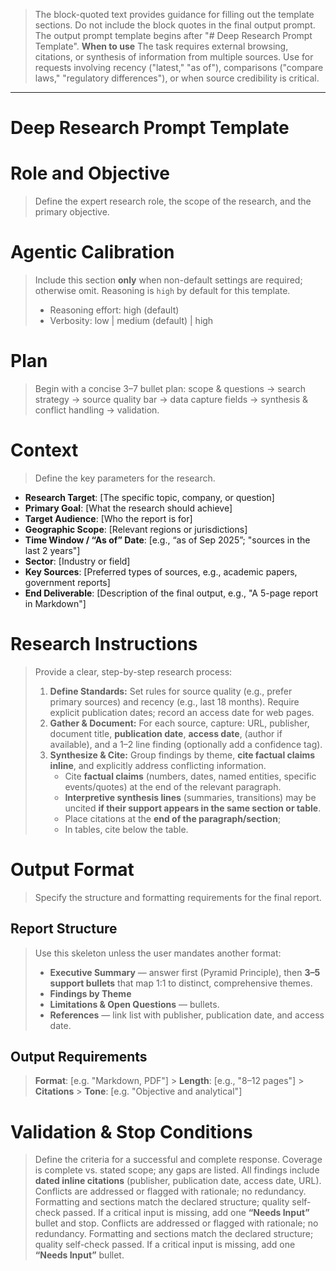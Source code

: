 > The block-quoted text provides guidance for filling out the template sections. Do not include the block quotes in the final output prompt. The output prompt template begins after "# Deep Research Prompt Template".
> **When to use**
> The task requires external browsing, citations, or synthesis of information from multiple sources.
> Use for requests involving recency ("latest," "as of"), comparisons ("compare laws," "regulatory differences"), or when source credibility is critical.

---

# Deep Research Prompt Template

# Role and Objective

> Define the expert research role, the scope of the research, and the primary objective.

# Agentic Calibration

> Include this section **only** when non-default settings are required; otherwise omit. Reasoning is `high` by default for this template.
>
> - Reasoning effort: high (default)
> - Verbosity: low | medium (default) | high

# Plan

> Begin with a concise 3–7 bullet plan: scope & questions → search strategy → source quality bar → data capture fields → synthesis & conflict handling → validation.

# Context

> Define the key parameters for the research.

- **Research Target**: [The specific topic, company, or question]
- **Primary Goal**: [What the research should achieve]
- **Target Audience**: [Who the report is for]
- **Geographic Scope**: [Relevant regions or jurisdictions]
- **Time Window / “As of” Date**: [e.g., “as of Sep 2025”; "sources in the last 2 years"]
- **Sector**: [Industry or field]
- **Key Sources**: [Preferred types of sources, e.g., academic papers, government reports]
- **End Deliverable**: [Description of the final output, e.g., "A 5-page report in Markdown"]

# Research Instructions

> Provide a clear, step-by-step research process:
>
> 1. **Define Standards:** Set rules for source quality (e.g., prefer primary sources) and recency (e.g., last 18 months). Require explicit publication dates; record an access date for web pages.
> 2. **Gather & Document:** For each source, capture: URL, publisher, document title, **publication date**, **access date**, (author if available), and a 1–2 line finding (optionally add a confidence tag).
> 3. **Synthesize & Cite:** Group findings by theme, **cite factual claims inline**, and explicitly address conflicting information.
>    - Cite **factual claims** (numbers, dates, named entities, specific events/quotes) at the end of the relevant paragraph.
>    - **Interpretive synthesis lines** (summaries, transitions) may be uncited **if their support appears in the same section or table**.
>    - Place citations at the **end of the paragraph/section**;
>    - In tables, cite below the table.

# Output Format

> Specify the structure and formatting requirements for the final report.

## Report Structure

> Use this skeleton unless the user mandates another format:
>
> - **Executive Summary** — answer first (Pyramid Principle), then **3–5 support bullets** that map 1:1 to distinct, comprehensive themes.
> - **Findings by Theme**
> - **Limitations & Open Questions** — bullets.
> - **References** — link list with publisher, publication date, and access date.

## Output Requirements

> **Format**: [e.g. "Markdown, PDF"] > **Length**: [e.g., "8–12 pages"] > **Citations** > **Tone**: [e.g. "Objective and analytical"]

# Validation & Stop Conditions

> Define the criteria for a successful and complete response.
> Coverage is complete vs. stated scope; any gaps are listed.
> All findings include **dated inline citations** (publisher, publication date, access date, URL).
> Conflicts are addressed or flagged with rationale; no redundancy.
> Formatting and sections match the declared structure; quality self-check passed.
> If a critical input is missing, add one **“Needs Input”** bullet and stop.
> Conflicts are addressed or flagged with rationale; no redundancy.
> Formatting and sections match the declared structure; quality self-check passed.
> If a critical input is missing, add one **“Needs Input”** bullet.
